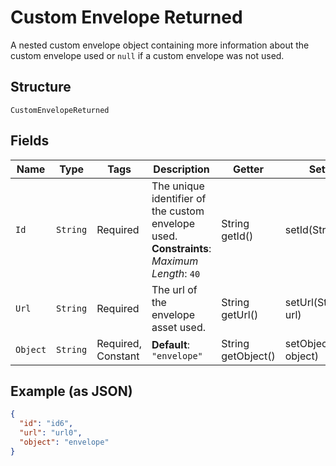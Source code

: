 
# Custom Envelope Returned

A nested custom envelope object containing more information about the custom envelope used or `null` if a custom envelope was not used.

## Structure

`CustomEnvelopeReturned`

## Fields

| Name | Type | Tags | Description | Getter | Setter |
|  --- | --- | --- | --- | --- | --- |
| `Id` | `String` | Required | The unique identifier of the custom envelope used.<br>**Constraints**: *Maximum Length*: `40` | String getId() | setId(String id) |
| `Url` | `String` | Required | The url of the envelope asset used. | String getUrl() | setUrl(String url) |
| `Object` | `String` | Required, Constant | **Default**: `"envelope"` | String getObject() | setObject(String object) |

## Example (as JSON)

```json
{
  "id": "id6",
  "url": "url0",
  "object": "envelope"
}
```

